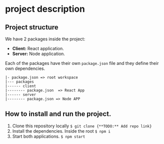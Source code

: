 # project description

## Project structure

We have 2 packages inside the project:
- **Client:** React application.
- **Server:** Node application.

Each of the packages have their own `package.json` file and they define their own dependencies.

```
|- package.json => root workspace
|--- packages
|------ client
|-------- package.json  => React App
|------ server
|-------- package.json => Node APP
```

## How to install and run the project.

1. Clone this repository locally `$ git clone {**TODO:** Add repo link}`
2. Install the dependencies. Inside the root `$ npm i`
3. Start both applications. `$ npm start`
